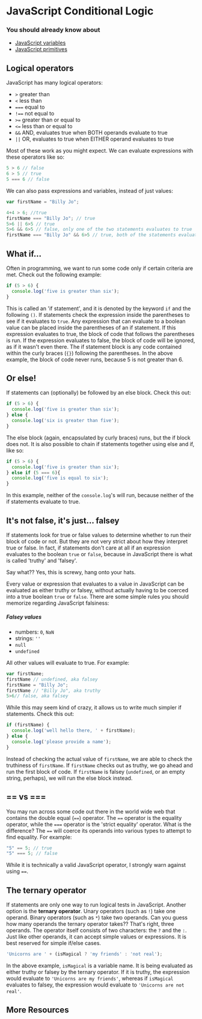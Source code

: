 # JavaScript Conditional Logic

### You should already know about
* [JavaScript variables](../javascript-variables/README.md)
* [JavaScript primitives](../javascript-primitives/README.md)

## Logical operators
JavaScript has many logical operators:

* `>` greater than
* `<`  less than
* `===` equal to
* `!==` not equal to
* `>=` greater than or equal to
* `<=` less than or equal to
* `&&` AND, evaluates true when BOTH operands evaluate to true
* `||` OR, evaluates to true when EITHER operand evaluates to true

Most of these work as you might expect. We can evaluate expressions with these operators like so:

```js
5 > 6 // false
6 > 5 // true
5 === 6 // false
```

We can also pass expressions and variables, instead of just values:

```js
var firstName = "Billy Jo";

4+4 > 6; //true
firstName === "Billy Jo"; // true
5>6 || 6>5 // true
5>6 && 6>5 // false, only one of the two statements evaluates to true
firstName === "Billy Jo" && 6>5 // true, both of the statements evaluate to true
```

## What if...
Often in programming, we want to run some code only if certain criteria are met. Check out the following example:

```js
if (5 > 6) {
  console.log('five is greater than six');
}
```

This is called an 'if statement', and it is denoted by the keyword `if` and the following `()`. If statements check the expression inside the parentheses to see if it evaluates to `true`. Any expression that can evaluate to a boolean value can be placed inside the parentheses of an if statement. If this expression evaluates to true, the block of code that follows the parentheses is run. If the expression evaluates to false, the block of code will be ignored, as if it wasn't even there. The if statement block is any code contained within the curly braces (`{}`) following the parentheses. In the above example, the block of code never runs, because 5 is not greater than 6.

## Or else!
If statements can (optionally) be followed by an else block. Check this out:

```js
if (5 > 6) {
  console.log('five is greater than six');
} else {
  console.log('six is greater than five');
}
```

The else block (again, encapsulated by curly braces) runs, but the if block does not. It is also possible to chain if statements together using else and if, like so:

```js
if (5 > 6) {
  console.log('five is greater than six');
} else if (5 === 6){
  console.log('five is equal to six');
}
```

In this example, neither of the `console.log`'s will run, because neither of the if statements evaluate to true.

## It's not false, it's just... falsey
If statements look for true or false values to determine whether to run their block of code or not. But they are not very strict about how they interpret true or false. In fact, if statements don't care at all if an expression evaluates to the boolean `true` or `false`, because in JavaScript there is what is called 'truthy' and 'falsey'.

Say what?? Yes, this is screwy, hang onto your hats.

Every value or expression that evaluates to a value in JavaScript can be evaluated as either truthy or falsey, without actually having to be coerced into a true boolean `true` or `false`. There are some simple rules you should memorize regarding JavaScript falsiness:

##### Falsey values
  * numbers: `0`, `NaN`
  * strings: `''`
  * `null`
  * `undefined`

All other values will evaluate to true. For example:

```js
var firstName;
firstName // undefined, aka falsey
firstName = "Billy Jo";
firstName // "Billy Jo", aka truthy
5>6// false, aka falsey
```

While this may seem kind of crazy, it allows us to write much simpler if statements. Check this out:

```js
if (firstName) {
  console.log('well hello there, ' + firstName);
} else {
  console.log('please provide a name');
}
```

Instead of checking the actual value of `firstName`, we are able to check the truthiness of `firstName`. If `firstName` checks out as truthy, we go ahead and run the first block of code. If `firstName` is falsey (`undefined`, or an empty string, perhaps), we will run the else block instead.

## == vs ===
You may run across some code out there in the world wide web that contains the double equal (`==`) operator.  The `==` operator is the equality operator, while the `===` operator is the 'strict equality' operator. What is the difference? The `==` will coerce its operands into various types to attempt to find equality. For example:

```js
"5" == 5; // true
"5" === 5; // false
```

While it is technically a valid JavaScript operator, I strongly warn against using `==`.

## The ternary operator
If statements are only one way to run logical tests in JavaScript. Another option is the **ternary operator**. Unary operators (such as `!`) take one operand. Binary operators (such as `*`) take two operands. Can you guess how many operands the ternary operator takes?? That's right, three operands. The operator itself consists of two characters: the `?` and the `:`. Just like other operands, it can accept simple values or expressions. It is best reserved for simple if/else cases.

```js
'Unicorns are ' + (isMagical ? 'my friends' : 'not real');
```

In the above example, `isMagical` is a variable name. It is being evaluated as either truthy or falsey by the ternary operator. If it is truthy, the expression would evaluate to `'Unicorns are my friends'`, whereas if `isMagical` evaluates to falsey, the expression would evaluate to `'Unicorns are not real'`.

## More Resources
